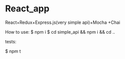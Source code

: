 # React_app
React+Redux+Express.js(very simple api)+Mocha +Chai

How to use:
$ npm i
$ cd simple_api && npm i && cd .. 

tests:

$ npm t

